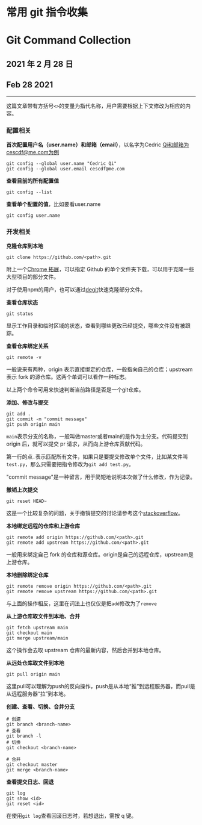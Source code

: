 # 常用 git 指令收集

# Git Command Collection

## 2021 年 2 月 28 日

## Feb 28 2021

---

这篇文章带有方括号`<>`的变量为指代名称，用户需要根据上下文修改为相应的内容。

### 配置相关

**首次配置用户名（user.name）和邮箱（email）**，以名字为Cedric Qi和邮箱为cescdf@me.com为例

```shell
git config --global user.name "Cedric Qi"
git config --global user.email cescdf@me.com
```

**查看目前的所有配置值**

```shell
git config --list
```

**查看单个配置的值**，比如要看user.name

```shell
git config user.name
```

### 开发相关

**克隆仓库到本地**

```shell
git clone https://github.com/<path>.git
```

附上一个[Chrome 拓展](https://chrome.google.com/webstore/detail/gitzip-for-github/ffabmkklhbepgcgfonabamgnfafbdlkn?hl=en)，可以指定 Github 的单个文件夹下载，可以用于克隆一些大型项目的部分文件。

对于使用npm的用户，也可以通过[degit](https://github.com/Rich-Harris/degit)快速克隆部分文件。

**查看仓库状态**

```shell
git status
```

显示工作目录和临时区域的状态，查看到哪些更改已经提交，哪些文件没有被跟踪。

**查看仓库绑定关系**

```shell
git remote -v
```

一般说来有两种，origin 表示直接绑定的仓库，一般指向自己的仓库；upstream 表示 fork 的源仓库。这两个单词可以看作一种标志。

以上两个命令可用来快速判断当前路径是否是一个git仓库。

**添加、修改与提交**

```shell
git add .
git commit -m "commit message"
git push origin main
```

`main`表示分支的名称，一般叫做master或者main的是作为主分支。代码提交到 origin 后，就可以提交 pr 请求，从而向上游仓库贡献代码。

第一行的点`.`表示匹配所有文件，如果只是要提交修改单个文件，比如某文件叫`test.py`，那么只需要把指令修改为`git add test.py`。

"commit message"是一种留言，用于简短地说明本次做了什么修改，作为记录。

**撤销上次提交**

```shell
git reset HEAD~
```

这是一个比较复杂的问题，关于撤销提交的讨论请参考这个[stackoverflow](https://stackoverflow.com/questions/927358/how-do-i-undo-the-most-recent-local-commits-in-git)。

**本地绑定远程的仓库和上游仓库**

```shell
git remote add origin https://github.com/<path>.git
git remote add upstream https://github.com/<path>.git
```

一般用来绑定自己 fork 的仓库和源仓库。origin是自己的远程仓库，upstream是上游仓库。

**本地删除绑定仓库**

```shell
git remote remove origin https://github.com/<path>.git
git remote remove upstream https://github.com/<path>.git
```

与上面的操作相反，这里在词法上也仅仅是把`add`修改为了`remove`

**从上游仓库取文件到本地、合并**

```shell
git fetch upstream main
git checkout main
git merge upstream/main
```

这个操作会去取 upstream 仓库的最新内容，然后合并到本地仓库。

**从远处仓库取文件到本地**

```shell
git pull origin main
```

这里pull可以理解为push的反向操作，push是从本地“推”到远程服务器，而pull是从远程服务器“拉”到本地。

**创建、查看、切换、合并分支**

```shell
# 创建
git branch <branch-name>
# 查看
git branch -l
# 切换
git checkout <branch-name>

# 合并
git checkout master
git merge <branch-name>
```

**查看提交日志、回退**

```shell
git log
git show <id>
git reset <id>
```

在使用`git log`查看回滚日志时，若想退出，需按 q 键。
